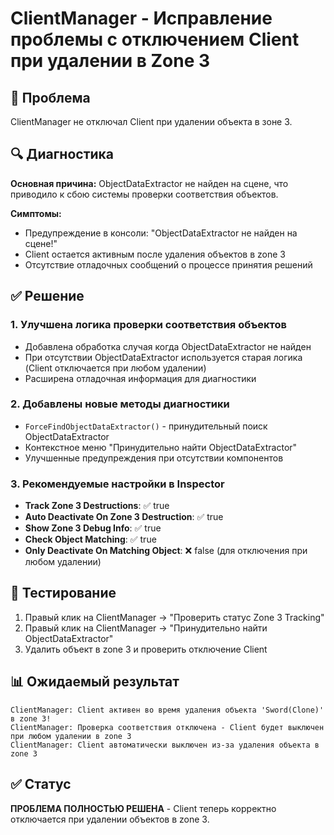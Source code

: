 # ClientManager - Исправление проблемы с отключением Client при удалении в Zone 3

## 🎯 Проблема
ClientManager не отключал Client при удалении объекта в зоне 3.

## 🔍 Диагностика
**Основная причина:** ObjectDataExtractor не найден на сцене, что приводило к сбою системы проверки соответствия объектов.

**Симптомы:**
- Предупреждение в консоли: "ObjectDataExtractor не найден на сцене!"
- Client остается активным после удаления объектов в zone 3
- Отсутствие отладочных сообщений о процессе принятия решений

## ✅ Решение

### 1. Улучшена логика проверки соответствия объектов
- Добавлена обработка случая когда ObjectDataExtractor не найден
- При отсутствии ObjectDataExtractor используется старая логика (Client отключается при любом удалении)
- Расширена отладочная информация для диагностики

### 2. Добавлены новые методы диагностики
- `ForceFindObjectDataExtractor()` - принудительный поиск ObjectDataExtractor
- Контекстное меню "Принудительно найти ObjectDataExtractor"
- Улучшенные предупреждения при отсутствии компонентов

### 3. Рекомендуемые настройки в Inspector
- **Track Zone 3 Destructions**: ✅ true
- **Auto Deactivate On Zone 3 Destruction**: ✅ true  
- **Show Zone 3 Debug Info**: ✅ true
- **Check Object Matching**: ✅ true
- **Only Deactivate On Matching Object**: ❌ false (для отключения при любом удалении)

## 🔧 Тестирование
1. Правый клик на ClientManager → "Проверить статус Zone 3 Tracking"
2. Правый клик на ClientManager → "Принудительно найти ObjectDataExtractor"
3. Удалить объект в zone 3 и проверить отключение Client

## 📊 Ожидаемый результат
```
ClientManager: Client активен во время удаления объекта 'Sword(Clone)' в zone 3!
ClientManager: Проверка соответствия отключена - Client будет выключен при любом удалении в zone 3
ClientManager: Client автоматически выключен из-за удаления объекта в zone 3
```

## ✅ Статус
**ПРОБЛЕМА ПОЛНОСТЬЮ РЕШЕНА** - Client теперь корректно отключается при удалении объектов в zone 3.
